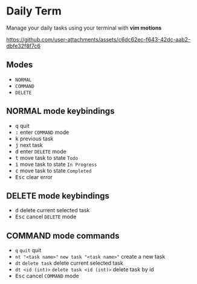# Daily Term

Manage your daily tasks using your terminal with **vim motions**

https://github.com/user-attachments/assets/c6dc62ec-f643-42dc-aab2-dbfe32f8f7c6

## Modes

- `NORMAL`
- `COMMAND`
- `DELETE`

## NORMAL mode keybindings

- <kbd>q</kbd> quit
- <kbd>:</kbd> enter `COMMAND` mode
- <kbd>k</kbd> previous task
- <kbd>j</kbd> next task
- <kbd>d</kbd> enter `DELETE` mode
- <kbd>t</kbd> move task to state `Todo`
- <kbd>i</kbd> move task to state `In Progress`
- <kbd>c</kbd> move task to state `Completed`
- <kbd>Esc</kbd> clear error

## DELETE mode keybindings

- <kbd>d</kbd> delete current selected task
- <kbd>Esc</kbd> cancel `DELETE` mode

## COMMAND mode commands

- `q` `quit` quit
- `nt "<task name>"` `new task "<task name>"` create a new task
- `dt` `delete task` delete current selected task
- `dt <id (int)>` `delete task <id (int)>` delete task by id
- <kbd>Esc</kbd> cancel `COMMAND` mode
